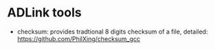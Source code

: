 # ADLink tools
* checksum: provides tradtional 8 digits checksum of a file, detailed: https://github.com/PhilXing/checksum_gcc

